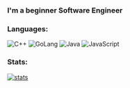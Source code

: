 ### I'm a beginner Software Engineer

### Languages:
![C++](https://img.shields.io/badge/-C++-090909?style=for-the-badge&logo=cplusplus&logoColor=5E97D0)
![GoLang](https://img.shields.io/badge/-GoLang-090909?style=for-the-badge&logo=Go&logoColor=29BEB0)
![Java](https://img.shields.io/badge/-Java-090909?style=for-the-badge&logo=openjdk&logoColor=ED8B00)
![JavaScript](https://img.shields.io/badge/-JavaScript-090909?style=for-the-badge&logo=JavaScript&logoColor=E9D54D)
<br />
### Stats:
[![stats](https://github-readme-stats.vercel.app/api?username=VinkyV&show_icons=true&count_private=true)](http://l4t2.cf/)

